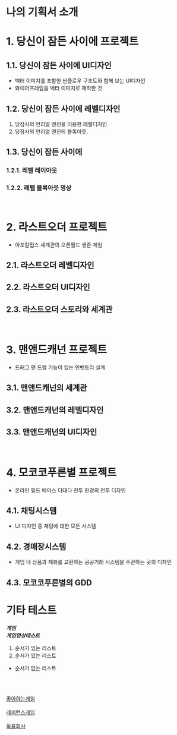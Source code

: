 # 나의 기획서 소개

# 1. 당신이 잠든 사이에 프로젝트
## 1.1. 당신이 잠든 사이에 UI디자인 
- 벡터 이미지를 포함한 씬플로우 구조도와 함께 보는 UI디자인
- 와이어프레임을 벡터 이미지로 제작한 것
## 1.2. 당신이 잠든 사이에 레벨디자인
1. 당잠사의 언리얼 엔진을 이용한 레벨디자인
2. 당잠사의 언리얼 엔진의 블록아웃.
## 1.3. 당신이 잠든 사이에 
### 1.2.1. 레벨 레이아웃
### 1.2.2. 레벨 블록아웃 영상

</br>

# 2. 라스트오더 프로젝트
- 아포칼립스 세계관의 오픈월드 생존 게임
## 2.1. 라스트오더 레벨디자인
## 2.2. 라스트오더 UI디자인
## 2.3. 라스트오더 스토리와 세계관

</br>

# 3. 맨앤드캐넌 프로젝트
- 드래그 앤 드랍 기능이 있는 인벤토리 설계
## 3.1. 맨앤드캐넌의 세계관
## 3.2. 맨앤드캐넌의 레벨디자인
## 3.3. 맨앤드캐넌의 UI디자인

</br>

# 4. 모코코푸른별 프로젝트
- 온라인 필드 베이스 다대다 전투 환경의 전투 디자인
## 4.1. 채팅시스템
- UI 디자인 중 채팅에 대한 모든 시스템
## 4.2. 경매장시스템
- 게임 내 상품과 재화를 교환하는 공공거래 시스템을 주관하는 곳의 디자인
## 4.3. 모코코푸른별의  GDD


# 기타 테스트
__*게임*__</br>
__*게임영상테스트*__</br>

1. 순서가 있는 리스트
2. 순서가 있는 리스트
- 순서가 없는 리스트

</br></br>

[좋아하는게임](https://lostark.game.onstove.com/Event/Update/240925/Abrelshud)
</br></br>
[레퍼런스게임](https://www.youtube.com/watch?v=6rhcrZN0UZQ)
</br></br>
[목표회사](https://www.nexon.com/Home/Game)
